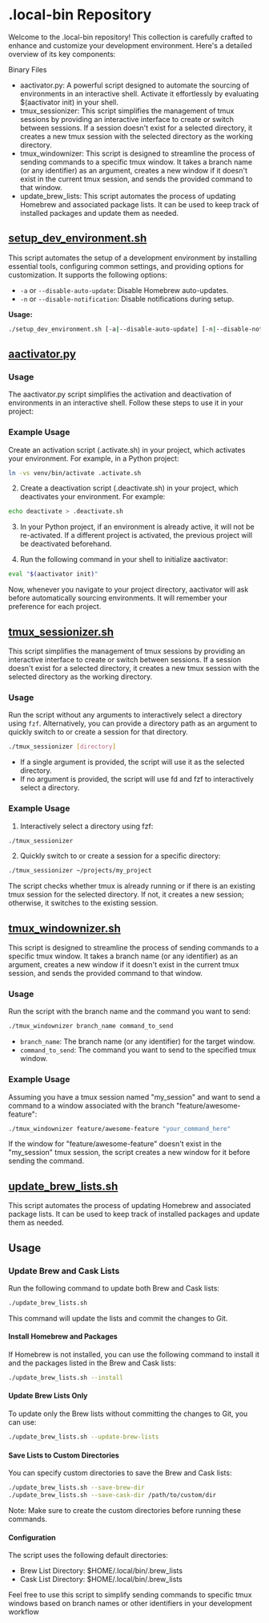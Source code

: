 # .local-bin Repository 

Welcome to the .local-bin repository! This collection is carefully crafted to enhance and customize your development environment. Here's a detailed overview of its key components:

Binary Files
- aactivator.py: A powerful script designed to automate the sourcing of environments in an interactive shell. Activate it effortlessly by evaluating $(aactivator init) in your shell.
- tmux_sessionizer: This script simplifies the management of tmux sessions by providing an interactive interface to create or switch between sessions. If a session doesn't exist for a selected directory, it creates a new tmux session with the selected directory as the working directory.
- tmux_windownizer: This script is designed to streamline the process of sending commands to a specific tmux window. It takes a branch name (or any identifier) as an argument, creates a new window if it doesn't exist in the current tmux session, and sends the provided command to that window.
- update_brew_lists: This script automates the process of updating Homebrew and associated package lists. It can be used to keep track of installed packages and update them as needed.

## [setup_dev_environment.sh](setup_dev_environment.sh)

This script automates the setup of a development environment by installing essential tools, configuring common settings, and providing options for customization. It supports the following options:

- `-a` or `--disable-auto-update`: Disable Homebrew auto-updates.
- `-n` or `--disable-notification`: Disable notifications during setup.

**Usage:**

```bash
./setup_dev_environment.sh [-a|--disable-auto-update] [-n|--disable-notification]
```

## [aactivator.py](aactivator.py)

### Usage 
The aactivator.py script simplifies the activation and deactivation of environments in an interactive shell. Follow these steps to use it in your project:

### Example Usage 
Create an activation script (.activate.sh) in your project, which activates your environment. For example, in a Python project:

```bash
ln -vs venv/bin/activate .activate.sh
```

2. Create a deactivation script (.deactivate.sh) in your project, which deactivates your environment. For example:

```bash
echo deactivate > .deactivate.sh
```
3. In your Python project, if an environment is already active, it will not be re-activated. If a different project is activated, the previous project will be deactivated beforehand.

4. Run the following command in your shell to initialize aactivator:
```bash
eval "$(aactivator init)"
```
Now, whenever you navigate to your project directory, aactivator will ask before automatically sourcing environments. It will remember your preference for each project.

## [tmux_sessionizer.sh](tmux_sessionizer.sh)

This script simplifies the management of tmux sessions by providing an interactive interface to create or switch between sessions. If a session doesn't exist for a selected directory, it creates a new tmux session with the selected directory as the working directory.

### Usage 

Run the script without any arguments to interactively select a directory using `fzf`. Alternatively, you can provide a directory path as an argument to quickly switch to or create a session for that directory.

```bash
./tmux_sessionizer [directory]
```
- If a single argument is provided, the script will use it as the selected directory.
- If no argument is provided, the script will use fd and fzf to interactively select a directory.

### Example Usage 

1. Interactively select a directory using fzf:
```bash
./tmux_sessionizer
```

2. Quickly switch to or create a session for a specific directory:
```bash
./tmux_sessionizer ~/projects/my_project
```

The script checks whether tmux is already running or if there is an existing tmux session for the selected directory. If not, it creates a new session; otherwise, it switches to the existing session.

## [tmux_windownizer.sh](tmux_windownizer.sh) 

This script is designed to streamline the process of sending commands to a specific tmux window. It takes a branch name (or any identifier) as an argument, creates a new window if it doesn't exist in the current tmux session, and sends the provided command to that window.

### Usage 

Run the script with the branch name and the command you want to send:

```bash
./tmux_windownizer branch_name command_to_send
```

- `branch_name`: The branch name (or any identifier) for the target window.
- `command_to_send`: The command you want to send to the specified tmux window.

### Example Usage 

Assuming you have a tmux session named "my_session" and want to send a command to a window associated with the branch "feature/awesome-feature":
```bash
./tmux_windownizer feature/awesome-feature "your_command_here"
```

If the window for "feature/awesome-feature" doesn't exist in the "my_session" tmux session, the script creates a new window for it before sending the command.

## [update_brew_lists.sh](update_brew_lists.sh) 

This script automates the process of updating Homebrew and associated package lists. It can be used to keep track of installed packages and update them as needed.

## Usage 

### Update Brew and Cask Lists 

Run the following command to update both Brew and Cask lists:

```bash
./update_brew_lists.sh
```

This command will update the lists and commit the changes to Git.

#### Install Homebrew and Packages 

If Homebrew is not installed, you can use the following command to install it and the packages listed in the Brew and Cask lists:

```bash
./update_brew_lists.sh --install
```

#### Update Brew Lists Only 

To update only the Brew lists without committing the changes to Git, you can use:

```bash
./update_brew_lists.sh --update-brew-lists
```

#### Save Lists to Custom Directories 
You can specify custom directories to save the Brew and Cask lists:

```bash
./update_brew_lists.sh --save-brew-dir
./update_brew_lists.sh --save-cask-dir /path/to/custom/dir
```

Note: Make sure to create the custom directories before running these commands.

#### Configuration 
The script uses the following default directories:

- Brew List Directory: $HOME/.local/bin/.brew_lists
- Cask List Directory: $HOME/.local/bin/.brew_lists

Feel free to use this script to simplify sending commands to specific tmux windows based on branch names or other identifiers in your development workflow
